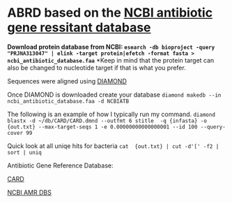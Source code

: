 # ABRD based on the [NCBI antibiotic gene ressitant database](https://www.ncbi.nlm.nih.gov/bioproject/PRJNA313047)

 **Download protein database from NCBI: ```esearch -db bioproject -query "PRJNA313047" | elink -target protein|efetch -format fasta > ncbi_antibiotic_database.faa```**
*Keep in mind that the protein target can also be changed to nucleotide target if that is what you prefer.

Sequences were aligned using [DIAMOND](https://github.com/bbuchfink/diamond)

Once DIAMOND is downloaded create your database
```diamond makedb --in ncbi_antibiotic_database.faa -d NCBIATB```

The following is an example of how I typically run my command.
```diamond blastx -d ~/db/CARD/CARD.dmnd --outfmt 6 stitle  -q {infasta} -o {out.txt} --max-target-seqs 1 -e 0.00000000000000001 --id 100 --query-cover 99```

Quick look at all uniqe hits for bacteria
```cat  {out.txt} | cut -d'[' -f2 | sort | uniq```

Antibiotic Gene Reference Database:

[CARD](https://card.mcmaster.ca/)

[NCBI AMR DBS](https://www.ncbi.nlm.nih.gov/bioproject/PRJNA313047)



